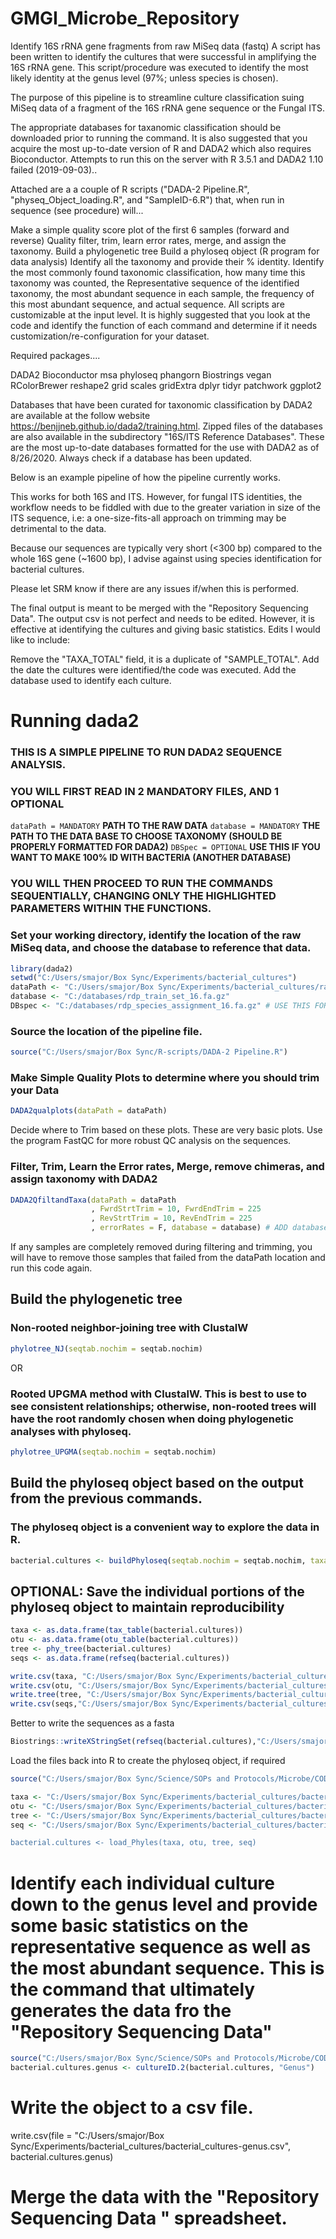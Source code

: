 # GMGI_Microbe_Repository
Identify 16S rRNA gene fragments from raw MiSeq data (fastq)
A script has been written to identify the cultures that were successful in amplifying the 16S rRNA gene. This script/procedure was executed to identify the most likely identity at the genus level (97%; unless species is chosen).

The purpose of this pipeline is to streamline culture classification suing MiSeq data of a fragment of the 16S rRNA gene sequence or the Fungal ITS.

The appropriate databases for taxanomic classification should be downloaded prior to running the command.  It is also suggested that you acquire the most up-to-date version of R and DADA2 which also requires Bioconductor. Attempts to run this on the server with R 3.5.1 and DADA2 1.10 failed (2019-09-03)..

Attached are a a couple of R scripts ("DADA-2 Pipeline.R", "physeq_Object_loading.R", and "SampleID-6.R")  that, when run in sequence (see procedure) will...

Make a simple quality score plot of the first 6 samples (forward and reverse)
Quality filter, trim, learn error rates, merge, and assign the taxonomy.
Build a phylogenetic tree
Build a phyloseq object (R program for data analysis)
Identify all the taxonomy and provide their % identity.
Identify the most commonly found taxonomic classification, how many time this taxonomy was counted, the Representative sequence of the identified taxonomy, the most abundant sequence in each sample, the frequency of this most abundant sequence, and actual sequence. 
All scripts are customizable at the input level. It is highly suggested that you look at the code and identify the function of each command and determine if it needs customization/re-configuration for your dataset.

Required packages.... 

DADA2
Bioconductor
msa
phyloseq
phangorn
Biostrings
vegan
RColorBrewer
reshape2
grid
scales
gridExtra
dplyr
tidyr
patchwork
ggplot2

Databases that have been curated for taxonomic classification by DADA2 are available at the follow website https://benjjneb.github.io/dada2/training.html. Zipped files of the databases are also available in the subdirectory "16S/ITS Reference Databases". These are the most up-to-date databases formatted for the use with DADA2 as of 8/26/2020. Always check if a database has been updated.

Below is an example pipeline of how the pipeline currently works.

This works for both 16S and ITS. However, for fungal ITS identities, the workflow needs to be fiddled with due to the greater variation in size of the ITS sequence, i.e: a one-size-fits-all approach on trimming may be detrimental to the data.

Because our sequences are typically very short (<300 bp) compared to the whole 16S gene (~1600 bp), I advise against using species identification for bacterial cultures.

Please let SRM know if there are any issues if/when this is performed.

The final output is meant to be merged with the "Repository Sequencing Data". The output csv is not perfect and needs to be edited. However, it is effective at identifying the cultures and giving basic statistics. Edits I would like to include:

Remove the "TAXA_TOTAL" field, it is a duplicate of "SAMPLE_TOTAL". 
Add the date the cultures were identified/the code was executed.
Add the database used to identify each culture.

# Running dada2

### THIS IS A SIMPLE PIPELINE TO RUN DADA2 SEQUENCE ANALYSIS. 

### YOU WILL FIRST READ IN 2 MANDATORY FILES, AND 1 OPTIONAL
`dataPath = MANDATORY` **PATH TO THE RAW DATA**
`database = MANDATORY` **THE PATH TO THE DATA BASE TO CHOOSE TAXONOMY (SHOULD BE PROPERLY FORMATTED FOR DADA2)**
`DBSpec = OPTIONAL` **USE THIS IF YOU WANT TO MAKE 100% ID WITH BACTERIA (ANOTHER DATABASE)**

### YOU WILL THEN PROCEED TO RUN THE COMMANDS SEQUENTIALLY, CHANGING ONLY THE HIGHLIGHTED PARAMETERS WITHIN THE FUNCTIONS.

### Set your working directory, identify the location of the raw MiSeq data, and choose the database to reference that data.

```R
library(dada2)
setwd("C:/Users/smajor/Box Sync/Experiments/bacterial_cultures")
dataPath <- "C:/Users/smajor/Box Sync/Experiments/bacterial_cultures/rawdata/"
database <- "C:/databases/rdp_train_set_16.fa.gz"
DBspec <- "C:/databases/rdp_species_assignment_16.fa.gz" # USE THIS FOR 100% ID
```
### Source the location of the pipeline file.

```R
source("C:/Users/smajor/Box Sync/R-scripts/DADA-2 Pipeline.R")
```
### Make Simple Quality Plots to determine where you should trim your Data
```R
DADA2qualplots(dataPath = dataPath)
```
Decide where to Trim based on these plots. These are very basic plots. Use the program FastQC for more robust QC analysis on the sequences.

### Filter, Trim, Learn the Error rates, Merge, remove chimeras, and assign taxonomy with DADA2
```R
DADA2QfiltandTaxa(dataPath = dataPath
                  , FwrdStrtTrim = 10, FwrdEndTrim = 225
                  , RevStrtTrim = 10, RevEndTrim = 225
                  , errorRates = F, database = database) # ADD database = DBspec to add 100% identification to species
```
If any samples are completely removed during filtering and trimming, you will have to remove those samples that failed from the dataPath location and run this code again.

## Build the phylogenetic tree

### Non-rooted neighbor-joining tree with ClustalW
```R
phylotree_NJ(seqtab.nochim = seqtab.nochim)
```
OR

### Rooted UPGMA method with ClustalW. This is best to use to see consistent relationships; otherwise, non-rooted trees will have the root randomly chosen when doing phylogenetic analyses with phyloseq.
```R
phylotree_UPGMA(seqtab.nochim = seqtab.nochim)
```

## Build the phyloseq object based on the output from the previous commands.

### The phyloseq object is a convenient way to explore the data in R.
```R
bacterial.cultures <- buildPhyloseq(seqtab.nochim = seqtab.nochim, taxa = taxa, fitGTR = fitGTR.upgma)
```
## OPTIONAL: Save the individual portions of the phyloseq object to maintain reproducibility
```R
taxa <- as.data.frame(tax_table(bacterial.cultures))
otu <- as.data.frame(otu_table(bacterial.cultures))
tree <- phy_tree(bacterial.cultures)
seqs <- as.data.frame(refseq(bacterial.cultures))

write.csv(taxa, "C:/Users/smajor/Box Sync/Experiments/bacterial_cultures/bacterial_cultures-taxa.csv")
write.csv(otu, "C:/Users/smajor/Box Sync/Experiments/bacterial_cultures/bacterial_cultures-otu.csv")
write.tree(tree, "C:/Users/smajor/Box Sync/Experiments/bacterial_cultures/bacterial_cultures-tree.tre")
write.csv(seqs,"C:/Users/smajor/Box Sync/Experiments/bacterial_cultures/bacterial_cultures-seqs.csv")
```
Better to write the sequences as a fasta
```R
Biostrings::writeXStringSet(refseq(bacterial.cultures),"C:/Users/smajor/Box Sync/Experiments/bacterial_cultures/bacterial_cultures-seq.fasta",  format = "fasta") 
```
Load the files back into R to create the phyloseq object, if required
```R
source("C:/Users/smajor/Box Sync/Science/SOPs and Protocols/Microbe/CODES for MiSeq Data Analysis/phySeq_Object_loading.R")

taxa <- "C:/Users/smajor/Box Sync/Experiments/bacterial_cultures/bacterial_cultures-taxa.csv"
otu <- "C:/Users/smajor/Box Sync/Experiments/bacterial_cultures/bacterial_cultures-otu.csv"
tree <- "C:/Users/smajor/Box Sync/Experiments/bacterial_cultures/bacterial_cultures-tree.tre"
seq <- "C:/Users/smajor/Box Sync/Experiments/bacterial_cultures/bacterial_cultures-seq.fasta""

bacterial.cultures <- load_Phyles(taxa, otu, tree, seq)
```

# Identify each individual culture down to the genus level and provide some basic statistics on the representative sequence as well as the most abundant sequence. This is the command that ultimately generates the data fro the "Repository Sequencing Data"
```R
source("C:/Users/smajor/Box Sync/Science/SOPs and Protocols/Microbe/CODES for MiSeq Data Analysis/SampleID-6.R")
bacterial.cultures.genus <- cultureID.2(bacterial.cultures, "Genus")
```
# Write the object to a csv file.

write.csv(file = "C:/Users/smajor/Box Sync/Experiments/bacterial_cultures/bacterial_cultures-genus.csv", bacterial.cultures.genus)
# Merge the data with the "Repository Sequencing Data " spreadsheet.
 
